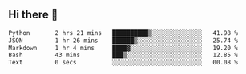 ## Hi there 👋

<!--START_SECTION:waka-->

```txt
Python       2 hrs 21 mins   ██████████▒░░░░░░░░░░░░░░   41.98 %
JSON         1 hr 26 mins    ██████▒░░░░░░░░░░░░░░░░░░   25.74 %
Markdown     1 hr 4 mins     ████▓░░░░░░░░░░░░░░░░░░░░   19.20 %
Bash         43 mins         ███▒░░░░░░░░░░░░░░░░░░░░░   12.85 %
Text         0 secs          ░░░░░░░░░░░░░░░░░░░░░░░░░   00.08 %
```

<!--END_SECTION:waka-->

<!--
**OliverShang/OliverShang** is a ✨ _special_ ✨ repository because its `README.md` (this file) appears on your GitHub profile.

Here are some ideas to get you started:

- 🔭 I’m currently working on ...
- 🌱 I’m currently learning ...
- 👯 I’m looking to collaborate on ...
- 🤔 I’m looking for help with ...
- 💬 Ask me about ...
- 📫 How to reach me: ...
- 😄 Pronouns: ...
- ⚡ Fun fact: ...
-->
